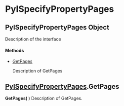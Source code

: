 # PyISpecifyPropertyPages

## PyISpecifyPropertyPages Object

Description of the interface

#### Methods


  - [GetPages](PyISpecifyPropertyPages.md#pyispecifypropertypagesgetpages)

    Description of GetPages&nbsp;

## [PyISpecifyPropertyPages](#pyispecifypropertypages).GetPages

 __GetPages(__ )
Description of GetPages.